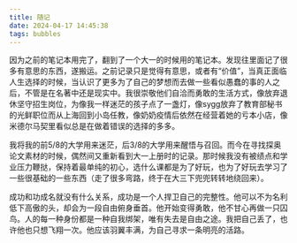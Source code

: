 ```yaml
---
title: 随记
date: 2024-04-17 14:45:38
tags: bubbles
---
```

因为之前的笔记本用完了，翻到了一个大一的时候用的笔记本。发现往里面记了很多有意思的东西，遂搬运。之前记录只是觉得有意思，或者有“价值”，当真正面临人生选择的时候，当认识了更多为了自己的梦想而去做一些看似愚蠢的事的人之后，不管是在名著中还是现实中。我很崇敬他们自洽而勇敢的生活方式，像放弃退休坚守招生岗位，为像我一样迷茫的孩子点了一盏灯，像sygg放弃了教育部秘书的光鲜职位而从上海回到小岛任教，像奶奶疫情后依然在经营着她的亏本小店，像米德尔马契里看似总是在做着错误的选择的多多。

我将我的前5/8的大学用来迷茫，后3/8的大学用来醒悟与召回。而今在寻找探奥论文素材的时候，偶然间又重新看到大一上册时的记录。那时候我没有被绩点和学业压力鞭挞，保持着最单纯的初心，选什么课都是为了好玩，也为了好玩去学习了一些很基础的一些东西（走了很多弯路，终于在大三下兜兜转转地绕回来）。

成功和功成名就没有什么关系，成功是一个人捍卫自己的完整性。他可以不为名利低下高傲的头，却会为一段自由俯身垂首。他开始变得勇敢，他不甘心再做一只囚鸟。人的每一种身份都是一种自我绑架，唯有失去是自由之途。我把自己丢了，也许他也只想飞翔一次。他应该羽翼丰满，为自己寻求一条明亮的活路。